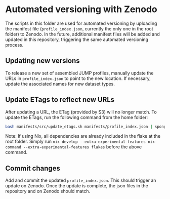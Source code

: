# Automated versioning with Zenodo

The scripts in this folder are used for automated versioning by uploading the manifest file (`profile_index.json`, currently the only one in the root folder) to Zenodo.
In the future, additional manifest files will be added and updated in this repository, triggering the same automated versioning process.

## Updating new versions

To release a new set of assembled JUMP profiles, manually update the URLs in `profile_index.json` to point to the new location.
If necessary, update the associated names for new dataset types.

## Update ETags to reflect new URLs

After updating a URL, the ETag (provided by S3) will no longer match. To update the ETags, run the following command from the home folder:

```bash
bash manifests/src/update_etags.sh manifests/profile_index.json | sponge manifests/profile_index.json
```

Note: If using Nix, all dependencies are already included in the flake at the root folder. Simply run `nix develop --extra-experimental-features nix-command --extra-experimental-features flakes` before the above command.

## Commit changes

Add and commit the updated `profile_index.json`. This should trigger an update on Zenodo. Once the update is complete, the json files in the repository and on Zenodo should match.
